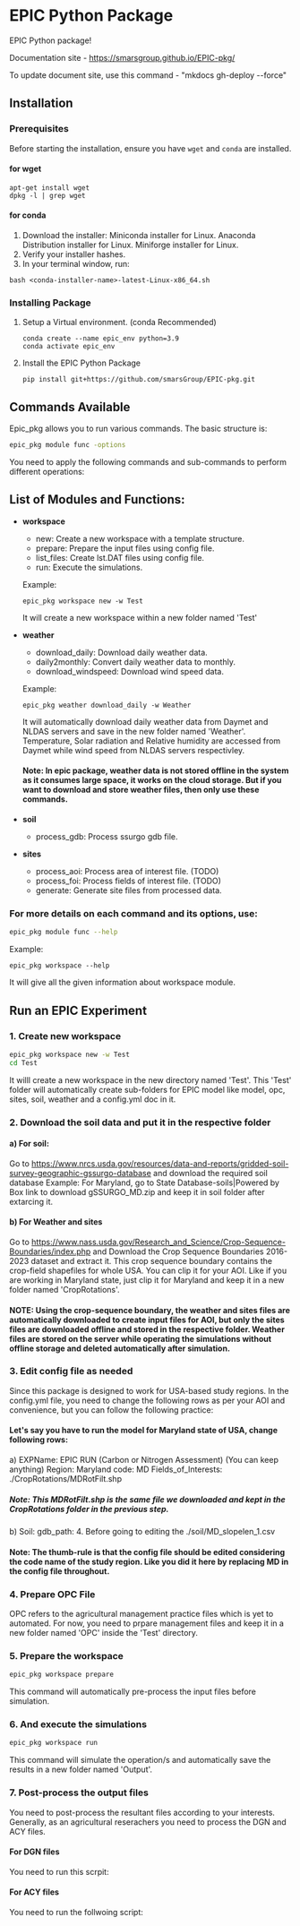 # EPIC Python Package

EPIC Python package! 

Documentation site - https://smarsgroup.github.io/EPIC-pkg/

To update document site, use this command - "mkdocs gh-deploy --force"

## Installation

### Prerequisites

Before starting the installation, ensure you have `wget` and `conda` are installed.

#### for wget
```
apt-get install wget
dpkg -l | grep wget
```
#### for conda
1. Download the installer:
  Miniconda installer for Linux.
  Anaconda Distribution installer for Linux.
  Miniforge installer for Linux.
2. Verify your installer hashes.
3. In your terminal window, run:
```
bash <conda-installer-name>-latest-Linux-x86_64.sh
```

### Installing Package

1. Setup a Virtual environment. (conda Recommended)
   ```
   conda create --name epic_env python=3.9
   conda activate epic_env
   ```
2. Install the EPIC Python Package
   ```
   pip install git+https://github.com/smarsGroup/EPIC-pkg.git
   ```
   
## Commands Available

Epic_pkg allows you to run various commands. The basic structure is:

```bash
epic_pkg module func -options
```
You need to apply the following commands and sub-commands to perform different operations:

## List of Modules and Functions:

- **workspace**
  - new: Create a new workspace with a template structure.
  - prepare: Prepare the input files using config file.
  - list_files: Create lst.DAT files using config file.
  - run: Execute the simulations.

  Example: 
  ```
  epic_pkg workspace new -w Test
  ```
  It will create a new workspace within a new folder named 'Test'

- **weather**
  - download_daily: Download daily weather data. 
  - daily2monthly: Convert daily weather data to monthly.
  - download_windspeed: Download wind speed data.

  Example:
  ```
  epic_pkg weather download_daily -w Weather
  ```
  It will automatically download daily weather data from Daymet and NLDAS servers and save in the new folder named 'Weather'. Temperature, Solar radiation and Relative humidity are accessed from Daymet while wind speed from NLDAS servers respectivley.
  
  #### Note: In epic package, weather data is not stored offline in the system as it consumes large space, it works on the cloud storage. But if you want to download and store weather files, then only use these commands.



- **soil**
  - process_gdb: Process ssurgo gdb file.



- **sites**
  - process_aoi: Process area of interest file.  (TODO)
  - process_foi: Process fields of interest file.  (TODO)
  - generate: Generate site files from processed data.


### For more details on each command and its options, use:
```bash
epic_pkg module func --help
```
Example:
```
epic_pkg workspace --help
```
It will give all the given information about workspace module.

## Run an EPIC Experiment
### 1. Create new workspace
```bash
epic_pkg workspace new -w Test
cd Test
```
It willl create a new workspace in the new directory named 'Test'. This 'Test' folder will automatically create sub-folders for EPIC model like model, opc, sites, soil, weather and a config.yml doc in it. 

### 2. Download the soil data and put it in the respective folder
#### a) For soil:
Go to https://www.nrcs.usda.gov/resources/data-and-reports/gridded-soil-survey-geographic-gssurgo-database and download the required soil database
Example: For Maryland, go to State Database-soils|Powered by Box link to download gSSURGO_MD.zip and keep it in soil folder after extarcing it.
#### b) For Weather and sites 
Go to https://www.nass.usda.gov/Research_and_Science/Crop-Sequence-Boundaries/index.php and Download the Crop Sequence Boundaries 2016-2023 dataset and extract it. This crop sequence boundary contains the crop-field shapefiles for whole USA. You can clip it for your AOI. Like if you are working in Maryland state, just clip it for Maryland and keep it in a new folder named 'CropRotations'.

#### NOTE: Using the crop-sequence boundary, the weather and sites files are automatically downloaded to create input files for AOI, but only the sites files are downloaded offline and stored in the respective folder. Weather files are stored on the server while operating the simulations without offline storage and deleted automatically after simulation.

### 3. Edit config file as needed
Since this package is designed to work for USA-based study regions. In the config.yml file, you need to change the following rows as per your AOI and convenience, but you can follow the following practice:
#### Let's say you have to run the model for Maryland state of USA, change following rows:
a) EXPName: EPIC RUN (Carbon or Nitrogen Assessment) (You can keep anything)
Region: Maryland
code: MD
Fields_of_Interests: ./CropRotations/MDRotFilt.shp
##### Note: This MDRotFilt.shp is the same file we downloaded and kept in the CropRotations folder in the previous step.
b) Soil: 
gdb_path: 4. Before going to editing the 
./soil/MD_slopelen_1.csv
#### Note: The thumb-rule is that the config file should be edited considering the code name of the study region. Like you did it here by replacing MD in the config file throughout.

### 4. Prepare OPC File
OPC refers to the agricultural management practice files which is yet to automated. For now, you need to prpare management files and keep it in a new folder named 'OPC' inside the 'Test' directory.

### 5. Prepare the workspace
```bash
epic_pkg workspace prepare
```
This command will automatically pre-process the input files before simulation.


### 6. And execute the simulations
```bash
epic_pkg workspace run
```
This command will simulate the operation/s and automatically save the results in a new folder named 'Output'.

### 7. Post-process the output files
You need to post-process the resultant files according to your interests. Generally, as an agricultural reserachers you need to process the DGN and ACY files.

#### For DGN files
You need to run this scrpit:


#### For ACY files
You need to run the follwoing script:
